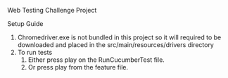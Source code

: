 Web Testing Challenge Project

Setup Guide

1. Chromedriver.exe is not bundled in this project so it will required to be downloaded and placed in the
   src/main/resources/drivers directory
2. To run tests
   1. Either press play on the RunCucumberTest file.
   2. Or press play from the feature file.